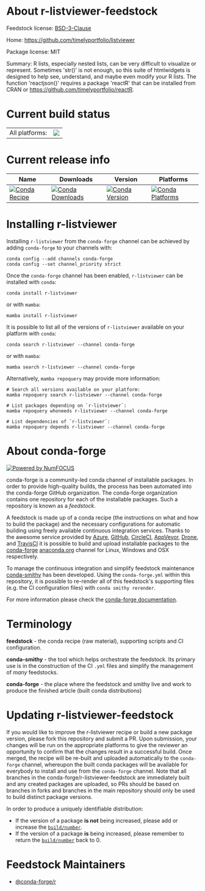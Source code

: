 About r-listviewer-feedstock
============================

Feedstock license: [BSD-3-Clause](https://github.com/conda-forge/r-listviewer-feedstock/blob/main/LICENSE.txt)

Home: https://github.com/timelyportfolio/listviewer

Package license: MIT

Summary: R lists, especially nested lists, can be very difficult to visualize or represent. Sometimes 'str()' is not enough, so this suite of htmlwidgets is designed to help see, understand, and maybe even modify your R lists.  The function 'reactjson()' requires a package 'reactR' that can be installed from CRAN or <https://github.com/timelyportfolio/reactR>.

Current build status
====================


<table><tr><td>All platforms:</td>
    <td>
      <a href="https://dev.azure.com/conda-forge/feedstock-builds/_build/latest?definitionId=16392&branchName=main">
        <img src="https://dev.azure.com/conda-forge/feedstock-builds/_apis/build/status/r-listviewer-feedstock?branchName=main">
      </a>
    </td>
  </tr>
</table>

Current release info
====================

| Name | Downloads | Version | Platforms |
| --- | --- | --- | --- |
| [![Conda Recipe](https://img.shields.io/badge/recipe-r--listviewer-green.svg)](https://anaconda.org/conda-forge/r-listviewer) | [![Conda Downloads](https://img.shields.io/conda/dn/conda-forge/r-listviewer.svg)](https://anaconda.org/conda-forge/r-listviewer) | [![Conda Version](https://img.shields.io/conda/vn/conda-forge/r-listviewer.svg)](https://anaconda.org/conda-forge/r-listviewer) | [![Conda Platforms](https://img.shields.io/conda/pn/conda-forge/r-listviewer.svg)](https://anaconda.org/conda-forge/r-listviewer) |

Installing r-listviewer
=======================

Installing `r-listviewer` from the `conda-forge` channel can be achieved by adding `conda-forge` to your channels with:

```
conda config --add channels conda-forge
conda config --set channel_priority strict
```

Once the `conda-forge` channel has been enabled, `r-listviewer` can be installed with `conda`:

```
conda install r-listviewer
```

or with `mamba`:

```
mamba install r-listviewer
```

It is possible to list all of the versions of `r-listviewer` available on your platform with `conda`:

```
conda search r-listviewer --channel conda-forge
```

or with `mamba`:

```
mamba search r-listviewer --channel conda-forge
```

Alternatively, `mamba repoquery` may provide more information:

```
# Search all versions available on your platform:
mamba repoquery search r-listviewer --channel conda-forge

# List packages depending on `r-listviewer`:
mamba repoquery whoneeds r-listviewer --channel conda-forge

# List dependencies of `r-listviewer`:
mamba repoquery depends r-listviewer --channel conda-forge
```


About conda-forge
=================

[![Powered by
NumFOCUS](https://img.shields.io/badge/powered%20by-NumFOCUS-orange.svg?style=flat&colorA=E1523D&colorB=007D8A)](https://numfocus.org)

conda-forge is a community-led conda channel of installable packages.
In order to provide high-quality builds, the process has been automated into the
conda-forge GitHub organization. The conda-forge organization contains one repository
for each of the installable packages. Such a repository is known as a *feedstock*.

A feedstock is made up of a conda recipe (the instructions on what and how to build
the package) and the necessary configurations for automatic building using freely
available continuous integration services. Thanks to the awesome service provided by
[Azure](https://azure.microsoft.com/en-us/services/devops/), [GitHub](https://github.com/),
[CircleCI](https://circleci.com/), [AppVeyor](https://www.appveyor.com/),
[Drone](https://cloud.drone.io/welcome), and [TravisCI](https://travis-ci.com/)
it is possible to build and upload installable packages to the
[conda-forge](https://anaconda.org/conda-forge) [anaconda.org](https://anaconda.org/)
channel for Linux, Windows and OSX respectively.

To manage the continuous integration and simplify feedstock maintenance
[conda-smithy](https://github.com/conda-forge/conda-smithy) has been developed.
Using the ``conda-forge.yml`` within this repository, it is possible to re-render all of
this feedstock's supporting files (e.g. the CI configuration files) with ``conda smithy rerender``.

For more information please check the [conda-forge documentation](https://conda-forge.org/docs/).

Terminology
===========

**feedstock** - the conda recipe (raw material), supporting scripts and CI configuration.

**conda-smithy** - the tool which helps orchestrate the feedstock.
                   Its primary use is in the construction of the CI ``.yml`` files
                   and simplify the management of *many* feedstocks.

**conda-forge** - the place where the feedstock and smithy live and work to
                  produce the finished article (built conda distributions)


Updating r-listviewer-feedstock
===============================

If you would like to improve the r-listviewer recipe or build a new
package version, please fork this repository and submit a PR. Upon submission,
your changes will be run on the appropriate platforms to give the reviewer an
opportunity to confirm that the changes result in a successful build. Once
merged, the recipe will be re-built and uploaded automatically to the
`conda-forge` channel, whereupon the built conda packages will be available for
everybody to install and use from the `conda-forge` channel.
Note that all branches in the conda-forge/r-listviewer-feedstock are
immediately built and any created packages are uploaded, so PRs should be based
on branches in forks and branches in the main repository should only be used to
build distinct package versions.

In order to produce a uniquely identifiable distribution:
 * If the version of a package **is not** being increased, please add or increase
   the [``build/number``](https://docs.conda.io/projects/conda-build/en/latest/resources/define-metadata.html#build-number-and-string).
 * If the version of a package **is** being increased, please remember to return
   the [``build/number``](https://docs.conda.io/projects/conda-build/en/latest/resources/define-metadata.html#build-number-and-string)
   back to 0.

Feedstock Maintainers
=====================

* [@conda-forge/r](https://github.com/orgs/conda-forge/teams/r/)

